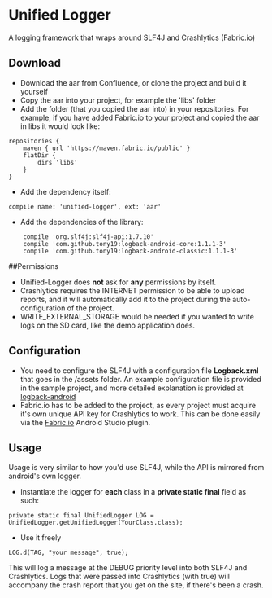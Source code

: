 # Unified Logger

A logging framework that wraps around SLF4J and Crashlytics (Fabric.io)

## Download

* Download the aar from Confluence, or clone the project and build it yourself
* Copy the aar into your project, for example the 'libs' folder
* Add the folder (that you copied the aar into) in your repositories. For example, if you have added Fabric.io to your project and copied the aar in libs it would look like:
```
repositories {
    maven { url 'https://maven.fabric.io/public' }
    flatDir {
        dirs 'libs'
    }
}
```
* Add the dependency itself:
```
compile name: 'unified-logger', ext: 'aar'
```
* Add the dependencies of the library:
```
    compile 'org.slf4j:slf4j-api:1.7.10'
    compile 'com.github.tony19:logback-android-core:1.1.1-3'
    compile 'com.github.tony19:logback-android-classic:1.1.1-3'
```


##Permissions
* Unified-Logger does **not** ask for **any** permissions by itself.
* Crashlytics requires the INTERNET permission to be able to upload reports, and it will automatically add it to the project during the auto-configuration of the project.
* WRITE_EXTERNAL_STORAGE would be needed if you wanted to write logs on the SD card, like the demo application does.

## Configuration
* You need to configure the SLF4J with a configuration file **Logback.xml** that goes in the /assets folder. An example configuration file is provided in the sample project, and more detailed explanation is provided at [logback-android]
* Fabric.io has to be added to the project, as every project must acquire it's own unique API key for Crashlytics to work. This can be done easily via the [Fabric.io] Android Studio plugin.

## Usage

Usage is very similar to how you'd use SLF4J, while the API is mirrored from android's own logger.
* Instantiate the logger for **each** class in a **private static final** field as such:
```
private static final UnifiedLogger LOG = UnifiedLogger.getUnifiedLogger(YourClass.class);
```
* Use it freely
```
LOG.d(TAG, "your message", true);
```

This will log a message at the DEBUG priority level into both SLF4J and Crashlytics. Logs that were passed into Crashlytics (with true) will accompany the crash report that you get on the site, if there's been a crash.


[logback-android]:https://github.com/tony19/logback-android
[Fabric.io]:https://get.fabric.io/
